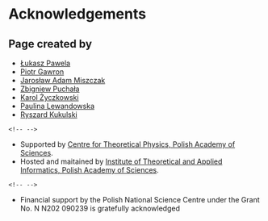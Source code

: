 Acknowledgements
================

Page created by
---------------

-   [Łukasz Pawela](https://www.iitis.pl/en/person/lpawela)
-   [Piotr Gawron](https://www.iitis.pl/en/person/pgawron)
-   [Jarosław Adam Miszczak](https://www.iitis.pl/en/person/jmiszczak)
-   [Zbigniew Puchała](https://www.iitis.pl/en/person/zpuchala)
-   [Karol Życzkowski](http://chaos.if.uj.edu.pl/~karol/)
-   [Paulina Lewandowska](https://www.iitis.pl/en/node/2654)
-   [Ryszard Kukulski](https://iitis.pl/en/node/2619)

```{=html}
<!-- -->
```
-   Supported by [Centre for Theoretical Physics, Polish Academy of
    Sciences](http://www.cft.edu.pl/en/).
-   Hosted and maitained by [Institute of Theoretical and Applied
    Informatics, Polish Academy of Sciences](http://www.iitis.pl/en/).

```{=html}
<!-- -->
```
-   Financial support by the Polish National Science Centre under the
    Grant No. N N202 090239 is gratefully acknowledged

